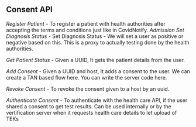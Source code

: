 Consent API
---------------------------

*Register Patient* - To register a patient with health authorities after accepting the terms and conditions just like in CovidNotify.
*Admission Set Diagnosis Status* - Set Diagnosis Status - We will set a user as positive or negative based on this. This is a proxy to actually testing done by the health authorities.

*Get Patient Status* -  Given a UUID, It gets the patient details from the user.

*Add Consent* - Given a UUID and host, It adds a consent to the user. We can create a TAN based flow here. You can write the server code here.

*Revoke Consent* - To revoke the consent given to a host by an uuid.

*Authenticate Consent* - To authenticate with the health care API, if the user shared a consent to get test results. Can be used internally or by the vertification server when it requests health care details to let upload of TEKs
